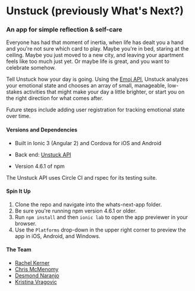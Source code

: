 # Unstuck (previously What's Next?)

### An app for simple reflection & self-care

Everyone has had that moment of inertia, when life has dealt you a hand and you're not sure which card to play. Maybe you're in bed, staring at the ceiling. Maybe you just moved to a new city, and leaving your apartment feels like too much just yet. Or maybe life is great, and you want to celebrate somehow.

Tell Unstuck how your day is going. Using the [Emoj API](https://medium.com/@dannyfreed/today-im-launching-emoj-an-api-that-can-interpret-emotion-from-a-text-based-conversation-6b2ea3fa98b), Unstuck analyzes your emotional state and chooses an array of small, manageable, low-stakes activities that might make your day a little brighter, or start you on the right direction for what comes after.

Future steps include adding user registration for tracking emotional state over time.

#### Versions and Dependencies

- Built in Ionic 3 (Angular 2) and Cordova for iOS and Android

- Back end: [Unstuck API](https://github.com/caristopmer/whats-next-api)

- Version 4.6.1 of npm 

The Unstuck API uses Circle CI and rspec for its testing suite.


#### Spin It Up

1. Clone the repo and navigate into the whats-next-app folder.
2. Be sure you're running npm version 4.6.1 or older.
3. Run `npm install` and then `ionic lab` to open the app previewer in your browser.
4. Use the `Platforms` drop-down in the upper right corner to preview the app in iOS, Android, and Windows.


#### The Team

- [Rachel Kerner](http://www.github.com/bb8bear)
- [Chris McMenomy](http://www.github.com/caristopmer)
- [Desmond Naranjo](http://www.github.com/dhnaranjo)
- [Kristina Vragovic](http://www.github.com/kvrag)
